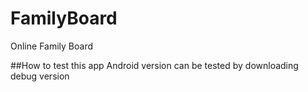 # FamilyBoard
Online Family Board

##How to test this app
Android version can be tested by downloading debug version
